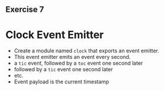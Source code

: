 ## Exercise 7

# Clock Event Emitter

* Create a module named `clock` that exports an event emitter.
* This event emitter emits an event every second.
* a `tic` event, followed by a `toc` event one second later
* followed by a `tic` event one second later
* etc.
* Event payload is the current timestamp